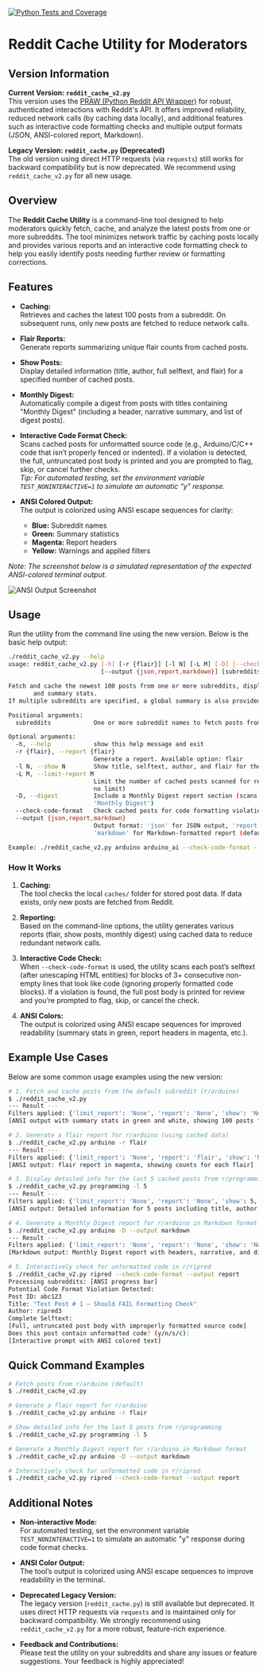 [![Python Tests and Coverage](https://github.com/ripred/reddit/actions/workflows/python-app.yml/badge.svg)](https://github.com/ripred/reddit/actions/workflows/python-app.yml)

# Reddit Cache Utility for Moderators

## Version Information

**Current Version: `reddit_cache_v2.py`**  
This version uses the [PRAW (Python Reddit API Wrapper)](https://praw.readthedocs.io/) for robust, authenticated interactions with Reddit's API. It offers improved reliability, reduced network calls (by caching data locally), and additional features such as interactive code formatting checks and multiple output formats (JSON, ANSI-colored report, Markdown).

**Legacy Version: `reddit_cache.py` (Deprecated)**  
The old version using direct HTTP requests (via `requests`) still works for backward compatibility but is now deprecated. We recommend using `reddit_cache_v2.py` for all new usage.

## Overview

The **Reddit Cache Utility** is a command-line tool designed to help moderators quickly fetch, cache, and analyze the latest posts from one or more subreddits. The tool minimizes network traffic by caching posts locally and provides various reports and an interactive code formatting check to help you easily identify posts needing further review or formatting corrections.

## Features

- **Caching:**  
  Retrieves and caches the latest 100 posts from a subreddit. On subsequent runs, only new posts are fetched to reduce network calls.

- **Flair Reports:**  
  Generate reports summarizing unique flair counts from cached posts.

- **Show Posts:**  
  Display detailed information (title, author, full selftext, and flair) for a specified number of cached posts.

- **Monthly Digest:**  
  Automatically compile a digest from posts with titles containing "Monthly Digest" (including a header, narrative summary, and list of digest posts).

- **Interactive Code Format Check:**  
  Scans cached posts for unformatted source code (e.g., Arduino/C/C++ code that isn’t properly fenced or indented). If a violation is detected, the full, untruncated post body is printed and you are prompted to flag, skip, or cancel further checks.  
  *Tip: For automated testing, set the environment variable `TEST_NONINTERACTIVE=1` to simulate an automatic "y" response.*

- **ANSI Colored Output:**  
  The output is colorized using ANSI escape sequences for clarity:
  - **Blue:** Subreddit names  
  - **Green:** Summary statistics  
  - **Magenta:** Report headers  
  - **Yellow:** Warnings and applied filters

*Note: The screenshot below is a simulated representation of the expected ANSI-colored terminal output.*

![ANSI Output Screenshot](https://via.placeholder.com/800x200?text=ANSI+Colored+Output+Screenshot)

## Usage

Run the utility from the command line using the new version. Below is the basic help output:

```bash
./reddit_cache_v2.py --help
usage: reddit_cache_v2.py [-h] [-r {flair}] [-l N] [-L M] [-D] [--check-code-format]
                          [--output {json,report,markdown}] [subreddits ...]

Fetch and cache the newest 100 posts from one or more subreddits, displaying only new posts
       and summary stats.
If multiple subreddits are specified, a global summary is also provided.

Positional arguments:
  subreddits            One or more subreddit names to fetch posts from (default: arduino).

Optional arguments:
  -h, --help            show this help message and exit
  -r {flair}, --report {flair}
                        Generate a report. Available option: flair
  -l N, --show N        Show title, selftext, author, and flair for the last N cached posts
  -L M, --limit-report M
                        Limit the number of cached posts scanned for reports to M posts (default:
                        no limit)
  -D, --digest          Include a Monthly Digest report section (scans cached posts with titles containing
                        'Monthly Digest')
  --check-code-format   Check cached posts for code formatting violations interactively
  --output {json,report,markdown}
                        Output format: 'json' for JSON output, 'report' for human-readable ANSI report,
                        'markdown' for Markdown-formatted report (default: json)

Example: ./reddit_cache_v2.py arduino arduino_ai --check-code-format --output report
```

### How It Works

1. **Caching:**  
   The tool checks the local `caches/` folder for stored post data. If data exists, only new posts are fetched from Reddit.

2. **Reporting:**  
   Based on the command-line options, the utility generates various reports (flair, show posts, monthly digest) using cached data to reduce redundant network calls.

3. **Interactive Code Check:**  
   When `--check-code-format` is used, the utility scans each post’s selftext (after unescaping HTML entities) for blocks of 3+ consecutive non-empty lines that look like code (ignoring properly formatted code blocks). If a violation is found, the full post body is printed for review and you’re prompted to flag, skip, or cancel the check.

4. **ANSI Colors:**  
   The output is colorized using ANSI escape sequences for improved readability (summary stats in green, report headers in magenta, etc.).

## Example Use Cases

Below are some common usage examples using the new version:

```bash
# 1. Fetch and cache posts from the default subreddit (r/arduino)
$ ./reddit_cache_v2.py
--- Result ---
Filters applied: {'limit_report': 'None', 'report': 'None', 'show': 'None', 'digest': 'None', 'check_code_format': 'None', 'output': 'json'}
[ANSI output with summary stats in green and white, showing 100 posts fetched from r/arduino]

# 2. Generate a flair report for r/arduino (using cached data)
$ ./reddit_cache_v2.py arduino -r flair
--- Result ---
Filters applied: {'limit_report': 'None', 'report': 'flair', 'show': 'None', 'digest': 'None', 'check_code_format': 'None', 'output': 'json'}
[ANSI output: flair report in magenta, showing counts for each flair]

# 3. Display detailed info for the last 5 cached posts from r/programming
$ ./reddit_cache_v2.py programming -l 5
--- Result ---
Filters applied: {'limit_report': 'None', 'report': 'None', 'show': 5, 'digest': 'None', 'check_code_format': 'None', 'output': 'json'}
[ANSI output: Detailed information for 5 posts including title, author, full selftext, and flair]

# 4. Generate a Monthly Digest report for r/arduino in Markdown format
$ ./reddit_cache_v2.py arduino -D --output markdown
--- Result ---
Filters applied: {'limit_report': 'None', 'report': 'None', 'show': 'None', 'digest': 'Enabled', 'check_code_format': 'None', 'output': 'markdown'}
[Markdown output: Monthly Digest report with headers, narrative, and digest posts]

# 5. Interactively check for unformatted code in r/ripred
$ ./reddit_cache_v2.py ripred --check-code-format --output report
Processing subreddits: [ANSI progress bar]
Potential Code Format Violation Detected:
Post ID: abc123
Title: "Test Post # 1 – Should FAIL Formatting Check"
Author: ripred3
Complete Selftext:
[Full, untruncated post body with improperly formatted source code]
Does this post contain unformatted code? (y/n/s/c):
[Interactive prompt with ANSI colored text]
```

## Quick Command Examples

```bash
# Fetch posts from r/arduino (default)
$ ./reddit_cache_v2.py

# Generate a flair report for r/arduino
$ ./reddit_cache_v2.py arduino -r flair

# Show detailed info for the last 5 posts from r/programming
$ ./reddit_cache_v2.py programming -l 5

# Generate a Monthly Digest report for r/arduino in Markdown format
$ ./reddit_cache_v2.py arduino -D --output markdown

# Interactively check for unformatted code in r/ripred
$ ./reddit_cache_v2.py ripred --check-code-format --output report
```

## Additional Notes

- **Non-interactive Mode:**  
  For automated testing, set the environment variable `TEST_NONINTERACTIVE=1` to simulate an automatic "y" response during code format checks.

- **ANSI Color Output:**  
  The tool’s output is colorized using ANSI escape sequences to improve readability in the terminal.

- **Deprecated Legacy Version:**  
  The legacy version (`reddit_cache.py`) is still available but deprecated. It uses direct HTTP requests via `requests` and is maintained only for backward compatibility. We strongly recommend using `reddit_cache_v2.py` for a more robust, feature-rich experience.

- **Feedback and Contributions:**  
  Please test the utility on your subreddits and share any issues or feature suggestions. Your feedback is highly appreciated!
